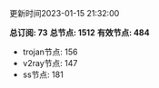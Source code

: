 更新时间2023-01-15 21:32:00

**总订阅: 73**
**总节点: 1512**
**有效节点: 484**
- trojan节点: 156
- v2ray节点: 147
- ss节点: 181
